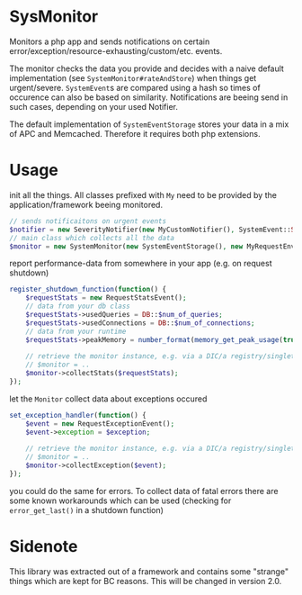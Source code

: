 SysMonitor
==========

Monitors a php app and sends notifications on certain error/exception/resource-exhausting/custom/etc. events.

The monitor checks the data you provide and decides with a naive default implementation (see `SystemMonitor#rateAndStore`) when things get urgent/severe. `SystemEvent`s are compared using a hash so times of occurence can also be based on similarity.
Notifications are beeing send in such cases, depending on your used Notifier.

The default implementation of `SystemEventStorage` stores your data in a mix of APC and Memcached. Therefore it requires both php extensions.

Usage
=====

init all the things. All classes prefixed with `My` need to be provided by the application/framework beeing monitored.

```php
// sends notificaitons on urgent events
$notifier = new SeverityNotifier(new MyCustomNotifier(), SystemEvent::SEVERITY_URGENT);
// main class which collects all the data
$monitor = new SystemMonitor(new SystemEventStorage(), new MyRequestEnvImpl(), $notifier);
```

report performance-data from somewhere in your app (e.g. on request shutdown)

```php
register_shutdown_function(function() {
    $requestStats = new RequestStatsEvent();
    // data from your db class
    $requestStats->usedQueries = DB::$num_of_queries;
    $requestStats->usedConnections = DB::$num_of_connections;
    // data from your runtime
    $requestStats->peakMemory = number_format(memory_get_peak_usage(true) / 1024 / 1024);
    
    // retrieve the monitor instance, e.g. via a DIC/a registry/singleton/whatever
    // $monitor = .. 
    $monitor->collectStats($requestStats);
});
```

let the `Monitor` collect data about exceptions occured

```php
set_exception_handler(function() {
    $event = new RequestExceptionEvent();
    $event->exception = $exception;
    
    // retrieve the monitor instance, e.g. via a DIC/a registry/singleton/whatever
    // $monitor = .. 
    $monitor->collectException($event);
});
```

you could do the same for errors. To collect data of fatal errors there are some known workarounds which can be used (checking for `error_get_last()` in a shutdown function)


Sidenote
========

This library was extracted out of a framework and contains some "strange" things which are kept for BC reasons.
This will be changed in version 2.0.
